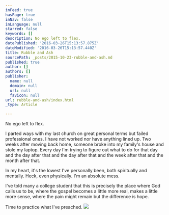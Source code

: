 ```yaml
---
inFeed: true
hasPage: true
inNav: false
inLanguage: null
starred: false
keywords: []
description: No ego left to flex.
datePublished: '2016-03-26T15:13:57.875Z'
dateModified: '2016-03-26T15:13:57.440Z'
title: Rubble and Ash
sourcePath: _posts/2015-10-23-rubble-and-ash.md
published: true
author: []
authors: []
publisher:
  name: null
  domain: null
  url: null
  favicon: null
url: rubble-and-ash/index.html
_type: Article

---
```

No ego left to flex.

I parted ways with my last church on great personal terms but failed professional ones. I have not worked nor have anything lined up. Two weeks after moving back home, someone broke into my family's house and stole my laptop. Every day I'm trying to figure out what to do for that day and the day after that and the day after that and the week after that and the month after that. 

In my heart, it's the lowest I've personally been, both spiritually and mentally. Heck, even physically. I'm an absolute mess.

I've told many a college student that this is precisely the place where God calls us to be, where the gospel becomes a little more real, makes a little more sense, where the pain might remain but the difference is hope.

Time to practice what I've preached.
![](https://the-grid-user-content.s3-us-west-2.amazonaws.com/46e314a7-81e8-4426-826d-c15228df7f6c.jpg)